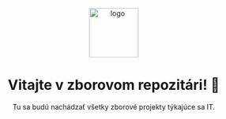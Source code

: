 <div align="center">

<img src="https://github.com/modryoblak/.github/assets/53797257/6b2d6622-a648-4308-8fc6-8388e49ab00b" alt="logo" width="100px" />

# Vitajte v zborovom repozitári! 👋

Tu sa budú nachádzať všetky zborové projekty týkajúce sa IT.

</div>
